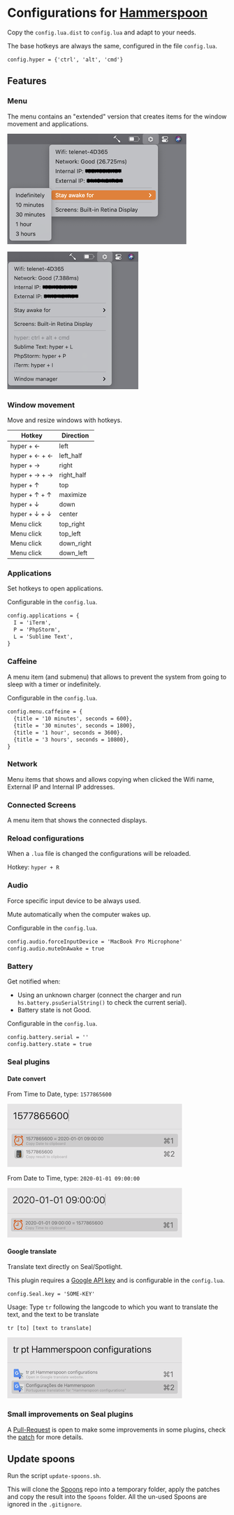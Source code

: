 # Configurations for [Hammerspoon](http://www.hammerspoon.org)

Copy the `config.lua.dist` to `config.lua` and adapt to your needs.

The base hotkeys are always the same, configured in the file `config.lua`.
```
config.hyper = {'ctrl', 'alt', 'cmd'}
```

## Features

### Menu

The menu contains an "extended" version that creates items for the window 
movement and applications.

![Menu](./docs/menu.png)

![Menu extended](./docs/menu_extended.png)

### Window movement

Move and resize windows with hotkeys.

| Hotkey | Direction |
| --- | --- |
| hyper + ← | left |
| hyper + ← + ← | left_half |
| hyper + → | right |
| hyper + → + → | right_half |
| hyper + ↑ | top |
| hyper + ↑ + ↑ | maximize |
| hyper + ↓ | down |
| hyper + ↓ + ↓ | center |
| Menu click | top_right |
| Menu click | top_left |
| Menu click | down_right |
| Menu click | down_left |

### Applications

Set hotkeys to open applications.

Configurable in the `config.lua`.
```
config.applications = {
  I = 'iTerm',
  P = 'PhpStorm',
  L = 'Sublime Text',
}
```

### Caffeine

A menu item (and submenu) that allows to prevent the system from going to sleep
with a timer or indefinitely.

Configurable in the `config.lua`.
```
config.menu.caffeine = {
  {title = '10 minutes', seconds = 600},
  {title = '30 minutes', seconds = 1800},
  {title = '1 hour', seconds = 3600},
  {title = '3 hours', seconds = 10800},
}
```

### Network

Menu items that shows and allows copying when clicked the Wifi name, External IP 
and Internal IP addresses.

### Connected Screens

A menu item that shows the connected displays.

### Reload configurations

When a `.lua` file is changed the configurations will be reloaded.

Hotkey: `hyper + R`

### Audio

Force specific input device to be always used.

Mute automatically when the computer wakes up.

Configurable in the `config.lua`.
```
config.audio.forceInputDevice = 'MacBook Pro Microphone'
config.audio.muteOnAwake = true
```

### Battery

Get notified when: 
- Using an unknown charger (connect the charger and run 
  `hs.battery.psuSerialString()` to check the current serial).
- Battery state is not Good.

Configurable in the `config.lua`.
```
config.battery.serial = ''
config.battery.state = true
```

### Seal plugins

#### Date convert

From Time to Date, type: `1577865600`

![Time to Date](./docs/time_to_date.png)

From Date to Time, type: `2020-01-01 09:00:00`

![Date to Time](./docs/date_to_time.png)

#### Google translate 

Translate text directly on Seal/Spotlight.

This plugin requires a [Google API key](https://cloud.google.com/translate/docs/setup) 
and is configurable in the `config.lua`.
```
config.Seal.key = 'SOME-KEY'
```

Usage: Type `tr` following the langcode to which you want to translate the text, and the text to be translate
```
tr [to] [text to translate]
```

![gtranslate](./docs/gtranslate.png)


### Small improvements on Seal plugins

A [Pull-Request](https://github.com/Hammerspoon/Spoons/pull/221) is open to make 
some improvements in some plugins, check the [patch](./patches/seal-pr-221.patch) 
for more details.

## Update spoons

Run the script `update-spoons.sh`.

This will clone the [Spoons](https://github.com/Hammerspoon/Spoons) repo into a 
temporary folder, apply the patches and copy the result into the `Spoons` folder.
All the un-used Spoons are ignored in the `.gitignore`.
